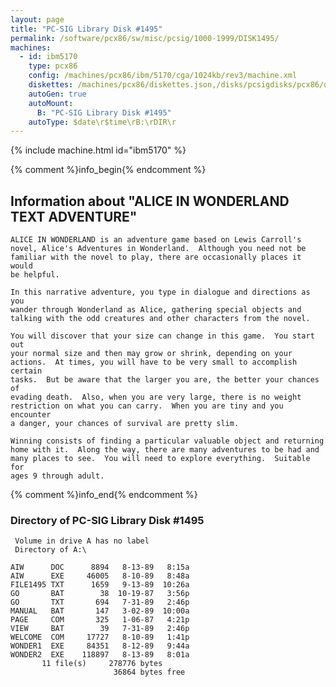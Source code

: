 ```yaml
---
layout: page
title: "PC-SIG Library Disk #1495"
permalink: /software/pcx86/sw/misc/pcsig/1000-1999/DISK1495/
machines:
  - id: ibm5170
    type: pcx86
    config: /machines/pcx86/ibm/5170/cga/1024kb/rev3/machine.xml
    diskettes: /machines/pcx86/diskettes.json,/disks/pcsigdisks/pcx86/diskettes.json
    autoGen: true
    autoMount:
      B: "PC-SIG Library Disk #1495"
    autoType: $date\r$time\rB:\rDIR\r
---
```


{% include machine.html id="ibm5170" %}

{% comment %}info_begin{% endcomment %}

## Information about "ALICE IN WONDERLAND TEXT ADVENTURE"

    ALICE IN WONDERLAND is an adventure game based on Lewis Carroll's
    novel, Alice's Adventures in Wonderland.  Although you need not be
    familiar with the novel to play, there are occasionally places it would
    be helpful.
    
    In this narrative adventure, you type in dialogue and directions as you
    wander through Wonderland as Alice, gathering special objects and
    talking with the odd creatures and other characters from the novel.
    
    You will discover that your size can change in this game.  You start out
    your normal size and then may grow or shrink, depending on your
    actions.  At times, you will have to be very small to accomplish certain
    tasks.  But be aware that the larger you are, the better your chances of
    evading death.  Also, when you are very large, there is no weight
    restriction on what you can carry.  When you are tiny and you encounter
    a danger, your chances of survival are pretty slim.
    
    Winning consists of finding a particular valuable object and returning
    home with it.  Along the way, there are many adventures to be had and
    many places to see.  You will need to explore everything.  Suitable for
    ages 9 through adult.
{% comment %}info_end{% endcomment %}


### Directory of PC-SIG Library Disk #1495

     Volume in drive A has no label
     Directory of A:\

    AIW      DOC      8894   8-13-89   8:15a
    AIW      EXE     46005   8-10-89   8:48a
    FILE1495 TXT      1659   9-13-89  10:26a
    GO       BAT        38  10-19-87   3:56p
    GO       TXT       694   7-31-89   2:46p
    MANUAL   BAT       147   3-02-89  10:00a
    PAGE     COM       325   1-06-87   4:21p
    VIEW     BAT        39   7-31-89   2:46p
    WELCOME  COM     17727   8-10-89   1:41p
    WONDER1  EXE     84351   8-12-89   9:44a
    WONDER2  EXE    118897   8-13-89   8:01a
           11 file(s)     278776 bytes
                           36864 bytes free

